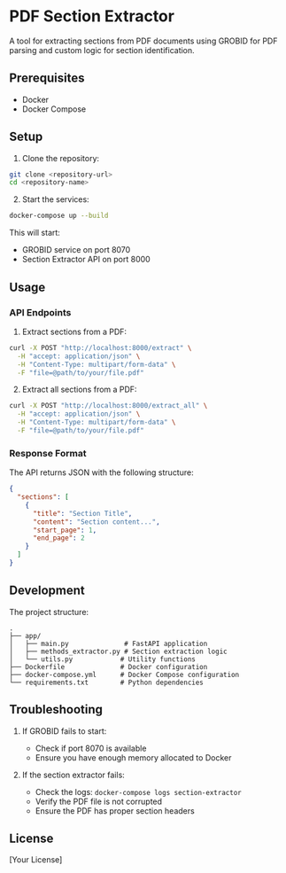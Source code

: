 # PDF Section Extractor

A tool for extracting sections from PDF documents using GROBID for PDF parsing and custom logic for section identification.

## Prerequisites

- Docker
- Docker Compose

## Setup

1. Clone the repository:
```bash
git clone <repository-url>
cd <repository-name>
```

2. Start the services:
```bash
docker-compose up --build
```

This will start:
- GROBID service on port 8070
- Section Extractor API on port 8000

## Usage

### API Endpoints

1. Extract sections from a PDF:
```bash
curl -X POST "http://localhost:8000/extract" \
  -H "accept: application/json" \
  -H "Content-Type: multipart/form-data" \
  -F "file=@path/to/your/file.pdf"
```

2. Extract all sections from a PDF:
```bash
curl -X POST "http://localhost:8000/extract_all" \
  -H "accept: application/json" \
  -H "Content-Type: multipart/form-data" \
  -F "file=@path/to/your/file.pdf"
```

### Response Format

The API returns JSON with the following structure:

```json
{
  "sections": [
    {
      "title": "Section Title",
      "content": "Section content...",
      "start_page": 1,
      "end_page": 2
    }
  ]
}
```

## Development

The project structure:
```
.
├── app/
│   ├── main.py              # FastAPI application
│   ├── methods_extractor.py # Section extraction logic
│   └── utils.py            # Utility functions
├── Dockerfile              # Docker configuration
├── docker-compose.yml      # Docker Compose configuration
└── requirements.txt        # Python dependencies
```

## Troubleshooting

1. If GROBID fails to start:
   - Check if port 8070 is available
   - Ensure you have enough memory allocated to Docker

2. If the section extractor fails:
   - Check the logs: `docker-compose logs section-extractor`
   - Verify the PDF file is not corrupted
   - Ensure the PDF has proper section headers

## License

[Your License]
